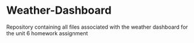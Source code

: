 # Weather-Dashboard
Repository containing all files associated with the weather dashboard for the unit 6 homework assignment
